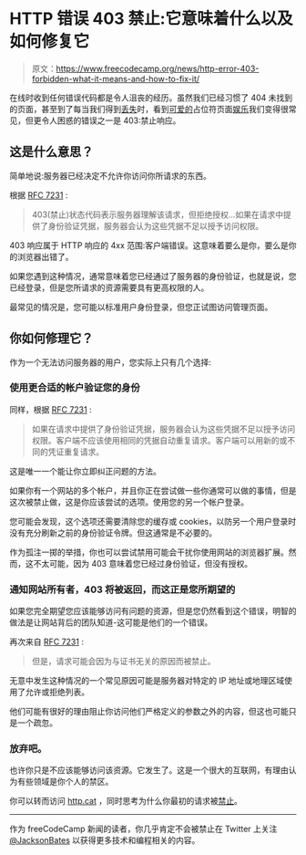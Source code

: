 # HTTP 错误 403 禁止:它意味着什么以及如何修复它

> 原文：<https://www.freecodecamp.org/news/http-error-403-forbidden-what-it-means-and-how-to-fix-it/>

在线时收到任何错误代码都是令人沮丧的经历。虽然我们已经习惯了 404 未找到的页面，甚至到了每当我们得到[丢失](http://www.limpfish.com/404)时，看到[可爱的](https://toggl.com/404)占位符页面[娱乐](https://weemss.com/page-not-found/)我们变得很常见，但更令人困惑的错误之一是 403:禁止响应。

## 这是什么意思？

简单地说:服务器已经决定不允许你访问你所请求的东西。

根据 [RFC 7231](https://tools.ietf.org/html/rfc7231#section-6.5.3) :

> 403(禁止)状态代码表示服务器理解该请求，但拒绝授权...如果在请求中提供了身份验证凭据，服务器会认为这些凭据不足以授予访问权限。

403 响应属于 HTTP 响应的 4xx 范围:客户端错误。这意味着要么是你，要么是你的浏览器出错了。

如果您遇到这种情况，通常意味着您已经通过了服务器的身份验证，也就是说，您已经登录，但是您所请求的资源需要具有更高权限的人。

最常见的情况是，您可能以标准用户身份登录，但您正试图访问管理页面。

## 你如何修理它？

作为一个无法访问服务器的用户，您实际上只有几个选择:

### 使用更合适的帐户验证您的身份

同样，根据 [RFC 7231](https://tools.ietf.org/html/rfc7231#section-6.5.3) :

> 如果在请求中提供了身份验证凭据，服务器会认为这些凭据不足以授予访问权限。客户端不应该使用相同的凭据自动重复请求。客户端可以用新的或不同的凭证重复请求。

这是唯一一个能让你立即纠正问题的方法。

如果你有一个网站的多个帐户，并且你正在尝试做一些你通常可以做的事情，但是这次被禁止做，这是你应该尝试的选项。使用您的另一个帐户登录。

您可能会发现，这个选项还需要清除您的缓存或 cookies，以防另一个用户登录时没有充分刷新之前的身份验证令牌。但这通常是不必要的。

作为孤注一掷的举措，你也可以尝试禁用可能会干扰你使用网站的浏览器扩展。然而，这不太可能，因为 403 意味着您已经过身份验证，但没有授权。

### 通知网站所有者，403 将被返回，而这正是您所期望的

如果您完全期望您应该能够访问有问题的资源，但是您仍然看到这个错误，明智的做法是让网站背后的团队知道-这可能是他们的一个错误。

再次来自 [RFC 7231](https://tools.ietf.org/html/rfc7231#section-6.5.3) :

> 但是，请求可能会因为与证书无关的原因而被禁止。

无意中发生这种情况的一个常见原因可能是服务器对特定的 IP 地址或地理区域使用了允许或拒绝列表。

他们可能有很好的理由阻止你访问他们严格定义的参数之外的内容，但这也可能只是一个疏忽。

### 放弃吧。

也许你只是不应该能够访问该资源。它发生了。这是一个很大的互联网，有理由认为有些领域是你个人的禁区。

你可以转而访问 [http.cat](https://http.cat) ，同时思考为什么你最初的请求被[禁止](https://http.cat/403)。

* * *

作为 freeCodeCamp 新闻的读者，你几乎肯定不会被禁止在 Twitter 上关注 [@JacksonBates](https://twitter.com/jacksonbates) 以获得更多技术和编程相关的内容。